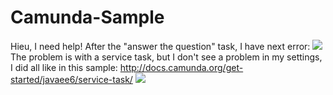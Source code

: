 # Camunda-Sample
Hieu, I need help!
After the "answer the question" task, I have next error:
<img src="https://i.gyazo.com/026de1ea6c45de98f3b20c1591fa9cbd.png" >
The problem is with a service task, but I don't see a problem in my settings, I did all like in this sample:
http://docs.camunda.org/get-started/javaee6/service-task/
<img src="https://i.gyazo.com/3eaf712d7403760ec2eb19c0a9c3bffc.png" >
